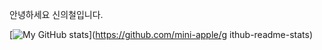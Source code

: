 안녕하세요
신의철입니다.

[![My GitHub stats](https://githubreadmestats.vercel.app/api?username=mini-apple)](https://github.com/mini-apple/g
ithub-readme-stats)

